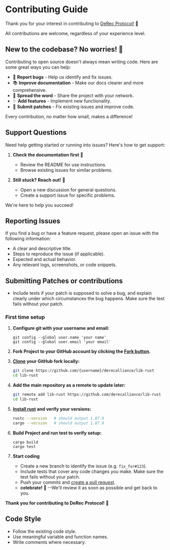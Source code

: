 # Contributing Guide

Thank you for your interest in contributing to [DeRec Protocol!](https://github.com/derecalliance/protocol/blob/main/protocol.md) 🚀

All contributions are welcome, regardless of your experience level.

## New to the codebase? No worries! 🎉

Contributing to open source doesn't always mean writing code. Here are some great ways you can help:

- 🐛 **Report bugs** - Help us identify and fix issues.
- 📚 **Improve documentation** - Make our docs clearer and more comprehensive.
- 📢 **Spread the word** - Share the project with your network.
- ✨ **Add features** - Implement new functionality.
- 🔧 **Submit patches** - Fix existing issues and improve code.

Every contribution, no matter how small, makes a difference!

## Support Questions

Need help getting started or running into issues? Here's how to get support:

1. **Check the documentation first** 📖
   - Review the README for use instructions.
   - Browse existing issues for similar problems.

2. **Still stuck? Reach out!** 💬
   - Open a new discussion for general questions.
   - Create a support issue for specific problems.

We're here to help you succeed!

## Reporting Issues

If you find a bug or have a feature request, please open an issue with the following information:

- A clear and descriptive title.
- Steps to reproduce the issue (if applicable).
- Expected and actual behavior.
- Any relevant logs, screenshots, or code snippets.

## Submitting Patches or contributions

- Include tests if your patch is supposed to solve a bug, and explain clearly under which circumstances the bug happens. Make sure the test fails without your patch.

### First time setup

1. **Configure git with your username and email:**
   ```shell
   git config --global user.name 'your name'
   git config --global user.email 'your email'
   ```
2. **Fork Project to your GitHub account by clicking the [Fork button](https://github.com/derecalliance/lib-rust/fork).**

3. **[Clone](https://help.github.com/articles/fork-a-repo/#step-2-create-a-local-clone-of-your-fork) your GitHub fork locally:**
   ```bash
   git clone https://github.com/{username}/derecalliance/lib-rust
   cd lib-rust
   ```

4. **Add the main repository as a remote to update later:**
   ```bash
   git remote add lib-rust https://github.com/derecalliance/lib-rust
   cd lib-rust
   ```

5. **[Install rust](https://doc.rust-lang.org/book/ch01-01-installation.html#installation) and verify your versions:**
   ```bash
   rustc --version   # should output 1.87.0 
   cargo --version   # should output 1.87.0 
   ```

6. **Build Project and run test to verify setup:**
   ```
   cargo build
   cargo test
   ```

7. **Start coding**
   - Create a new branch to identify the issue (e.g. `fix_for#123`).
   - Include tests that cover any code changes you make. Make sure the test fails without your patch.
   - Push your commits and [create a pull request](https://help.github.com/articles/creating-a-pull-request/).
   - **celebrate! 🎉** --We'll review it as soon as possible and get back to you.

**Thank you for contributing to DeRec Protocol!** 💪

## Code Style

- Follow the existing code style.
- Use meaningful variable and function names.
- Write comments where necessary.
